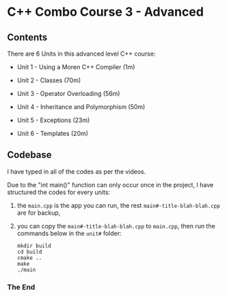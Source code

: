 # C++ Combo Course 3 - Advanced

## Contents

There are 6 Units in this advanced level C++ course:

- Unit 1 - Using a Moren C++ Compiler (1m)

- Unit 2 - Classes (70m)

- Unit 3 - Operator Overloading (56m)

- Unit 4 - Inheritance and Polymorphism (50m)

- Unit 5 - Exceptions (23m)

- Unit 6 - Templates (20m)

## Codebase

I have typed in all of the codes as per the videos.

Due to the "int main()" function can only occur once in the project, I have structured the codes for every units:

1. the `main.cpp` is the app you can run, the rest `main#-title-blah-blah.cpp` are for backup, 

2. you can copy the `main#-title-blah-blah.cpp` to `main.cpp`, then run the commands below in the `unit#` folder:

   ```
   mkdir build
   cd build
   cmake ..
   make
   ./main
   ```



### The End

